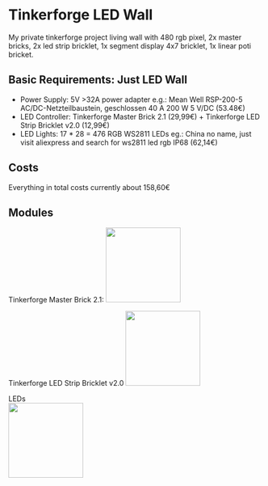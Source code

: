 # Tinkerforge LED Wall
My private tinkerforge project living wall with 480 rgb pixel, 2x master bricks, 2x led strip bricklet, 1x segment display 4x7 bricklet, 1x linear poti bricket.

## Basic Requirements: Just LED Wall
- Power Supply: 5V >32A power adapter e.g.: Mean Well RSP-200-5 AC/DC-Netzteilbaustein, geschlossen 40 A 200 W 5 V/DC (53.48€)
- LED Controller: Tinkerforge Master Brick 2.1 (29,99€) + Tinkerforge LED Strip Bricklet v2.0 (12,99€)
- LED Lights: 17 * 28 = 476 RGB WS2811 LEDs eg.: China no name, just visit aliexpress and search for ws2811 led rgb IP68 (62,14€)

## Costs
Everything in total costs currently about 158,60€

## Modules
Tinkerforge Master Brick 2.1:
<img src="https://www.tinkerforge.com/de/shop/media/catalog/product/cache/2/image/9df78eab33525d08d6e5fb8d27136e95/b/r/brick_master21_tilted_front_800.jpg" width="148">

Tinkerforge LED Strip Bricklet v2.0
<img src="https://www.tinkerforge.com/de/doc/_images/Bricklets/bricklet_led_strip_v2_tilted_800.jpg" width="148">

LEDs  
<img src="https://ae01.alicdn.com/kf/HTB1O83GHVXXXXXpXVXXq6xXFXXXO/A-12mm-WS2811-pixel-led-module-lamp-bulb-IP68-DC5V-full-color-RGBstring-christmas-light-Addressable.jpg"  width="148">
